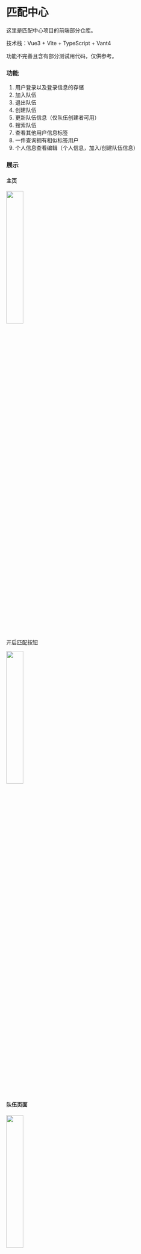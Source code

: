 # 匹配中心

这里是匹配中心项目的前端部分仓库。

技术栈：Vue3 + Vite + TypeScript + Vant4

功能不完善且含有部分测试用代码，仅供参考。

### 功能

1. 用户登录以及登录信息的存储
2. 加入队伍
3. 退出队伍
4. 创建队伍
5. 更新队伍信息（仅队伍创建者可用）
6. 搜索队伍
7. 查看其他用户信息标签
8. 一件查询拥有相似标签用户
9. 个人信息查看编辑（个人信息，加入/创建队伍信息）

### 展示

#### 主页

<img src="http://pan.yichend.top/img/Snipaste_2023-07-25_15-13-12.png?imgslim" width=30% />



开启匹配按钮

<img src="http://pan.yichend.top/img/Snipaste_2023-07-25_15-14-36.png?imgslim" width=30% />



#### 队伍页面

<img src="http://pan.yichend.top/img/Snipaste_2023-07-25_15-02-30.png?imgslim" width=30% />

**创建队伍**

<img src="http://pan.yichend.top/img/Snipaste_2023-07-25_15-16-19.png?imgslim" width=30% />



#### 用户中心

<img src="http://pan.yichend.top/img/Snipaste_2023-07-25_15-19-36.png?imgslim" width=30% />



#### 个人信息

<img src="http://pan.yichend.top/img/Snipaste_2023-07-25_15-20-40.png?imgslim" width=30% />

#### 信息编辑

<img src="http://pan.yichend.top/img/Snipaste_2023-07-25_15-22-24.png?imgslim" width=30% />

